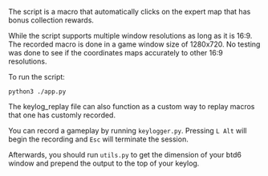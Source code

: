 The script is a macro that automatically clicks on the expert map that has bonus collection rewards.

While the script supports multiple window resolutions as long as it is 16:9.
The recorded macro is done in a game window size of 1280x720. No testing was done to see if the coordinates maps accurately to other 16:9 resolutions.

To run the script:
```
python3 ./app.py
```

The keylog_replay file can also function as a custom way to replay macros that one has customly recorded.

You can record a gameplay by running `keylogger.py`. Pressing `L Alt` will begin the recording and `Esc` will terminate the session. 

Afterwards, you should run `utils.py` to get the dimension of your btd6 window and prepend the output to the top of your keylog.